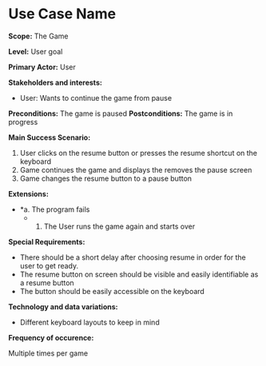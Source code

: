 # Use Case Name
**Scope:** The Game

**Level:** User goal

**Primary Actor:** User

**Stakeholders and interests:**  
 -   User: Wants to continue the game from pause
 
**Preconditions:** The game is paused
**Postconditions:**  The game is in progress

**Main Success Scenario:**  

1.  User clicks on the resume button or presses the resume shortcut on the keyboard
2.  Game continues the game and displays the removes the pause screen
3.  Game changes the resume button to a pause button

**Extensions:**  

* *a. The program fails
	*  1. The User runs the game again and starts over   

**Special Requirements:**
- There should be a short delay after choosing resume in order for the user to get ready. 
- The resume button on screen should be visible and easily identifiable as a resume button
- The button should be easily accessible on the keyboard

**Technology and data variations:**
- Different keyboard layouts to keep in mind

**Frequency of occurence:**

Multiple times per game
